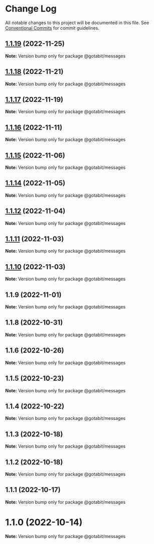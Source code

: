 # Change Log

All notable changes to this project will be documented in this file.
See [Conventional Commits](https://conventionalcommits.org) for commit guidelines.

## [1.1.19](https://github.com/gotabit/sdk-ts/compare/@gotabit/messages@1.1.18...@gotabit/messages@1.1.19) (2022-11-25)

**Note:** Version bump only for package @gotabit/messages

## [1.1.18](https://github.com/gotabit/sdk-ts/compare/@gotabit/messages@1.1.17...@gotabit/messages@1.1.18) (2022-11-21)

**Note:** Version bump only for package @gotabit/messages

## [1.1.17](https://github.com/gotabit/sdk-ts/compare/@gotabit/messages@1.1.16...@gotabit/messages@1.1.17) (2022-11-19)

**Note:** Version bump only for package @gotabit/messages

## [1.1.16](https://github.com/gotabit/sdk-ts/compare/@gotabit/messages@1.1.15...@gotabit/messages@1.1.16) (2022-11-11)

**Note:** Version bump only for package @gotabit/messages

## [1.1.15](https://github.com/gotabit/sdk-ts/compare/@gotabit/messages@1.1.14...@gotabit/messages@1.1.15) (2022-11-06)

**Note:** Version bump only for package @gotabit/messages

## [1.1.14](https://github.com/gotabit/sdk-ts/compare/@gotabit/messages@1.1.12...@gotabit/messages@1.1.14) (2022-11-05)

**Note:** Version bump only for package @gotabit/messages

## [1.1.12](https://github.com/gotabit/sdk-ts/compare/@gotabit/messages@1.1.11...@gotabit/messages@1.1.12) (2022-11-04)

**Note:** Version bump only for package @gotabit/messages

## [1.1.11](https://github.com/gotabit/sdk-ts/compare/@gotabit/messages@1.1.10...@gotabit/messages@1.1.11) (2022-11-03)

**Note:** Version bump only for package @gotabit/messages

## [1.1.10](https://github.com/gotabit/sdk-ts/compare/@gotabit/messages@1.1.9...@gotabit/messages@1.1.10) (2022-11-03)

**Note:** Version bump only for package @gotabit/messages

## 1.1.9 (2022-11-01)

**Note:** Version bump only for package @gotabit/messages

## 1.1.8 (2022-10-31)

**Note:** Version bump only for package @gotabit/messages

## 1.1.6 (2022-10-26)

**Note:** Version bump only for package @gotabit/messages

## 1.1.5 (2022-10-23)

**Note:** Version bump only for package @gotabit/messages

## 1.1.4 (2022-10-22)

**Note:** Version bump only for package @gotabit/messages

## 1.1.3 (2022-10-18)

**Note:** Version bump only for package @gotabit/messages

## 1.1.2 (2022-10-18)

**Note:** Version bump only for package @gotabit/messages

## 1.1.1 (2022-10-17)

**Note:** Version bump only for package @gotabit/messages

# 1.1.0 (2022-10-14)

**Note:** Version bump only for package @gotabit/messages
